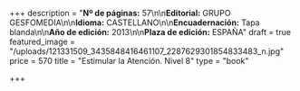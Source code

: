 +++
description = "**Nº de páginas:** 57\n\n**Editorial:** GRUPO GESFOMEDIA\n\n**Idioma:** CASTELLANO\n\n**Encuadernación:** Tapa blanda\n\n**Año de edición:** 2013\n\n**Plaza de edición:** ESPAÑA"
draft = true
featured_image = "/uploads/121331509_3435848416461107_2287629301854833483_n.jpg"
price = 570
title = "Estimular la Atención. Nivel 8"
type = "book"

+++
